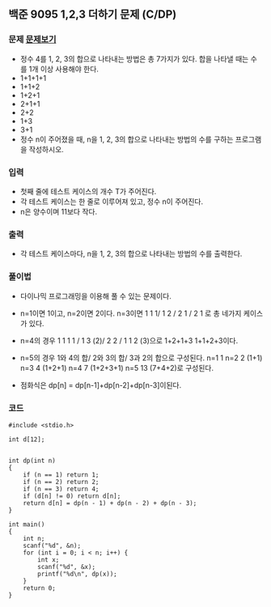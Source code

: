 ## 백준 9095 1,2,3 더하기 문제 (C/DP)

### 문제 [문제보기](https://www.acmicpc.net/problem/9095)
- 정수 4를 1, 2, 3의 합으로 나타내는 방법은 총 7가지가 있다. 합을 나타낼 때는 수를 1개 이상 사용해야 한다.
- 1+1+1+1
- 1+1+2
- 1+2+1
- 2+1+1
- 2+2
- 1+3
- 3+1
- 정수 n이 주어졌을 때, n을 1, 2, 3의 합으로 나타내는 방법의 수를 구하는 프로그램을 작성하시오.

### 입력
- 첫째 줄에 테스트 케이스의 개수 T가 주어진다. 
- 각 테스트 케이스는 한 줄로 이루어져 있고, 정수 n이 주어진다. 
- n은 양수이며 11보다 작다.

### 출력
 - 각 테스트 케이스마다, n을 1, 2, 3의 합으로 나타내는 방법의 수를 출력한다.


### 풀이법
 - 다이나믹 프로그래밍을 이용해 풀 수 있는 문제이다.
 - n=1이면 1이고, n=2이면 2이다. n=3이면 1 1 1/ 1 2 / 2 1 / 2 1  로 총 네가지 케이스가 있다.
 - n=4의 경우 1 1 1 1 / 1 3 (2)/ 2 2 / 1 1 2 (3)으로 1+2+1+3 1+1+2+3이다.
 - n=5의 경우 1와 4의 합/ 2와 3의 합/ 3과 2의 합으로 구성된다. 
n=1 1
n=2 2 (1+1)
n=3 4 (1+2+1)
n=4 7 (1+2+3+1)
n=5 13 (7+4+2)로 구성된다.
 
 - 점화식은 dp[n] = dp[n-1]+dp[n-2]+dp[n-3]이된다.

### 코드
```
#include <stdio.h>

int d[12];


int dp(int n)
{
	if (n == 1) return 1;
	if (n == 2) return 2;
	if (n == 3) return 4;
	if (d[n] != 0) return d[n];
	return d[n] = dp(n - 1) + dp(n - 2) + dp(n - 3);
}

int main()
{
	int n;
	scanf("%d", &n);
	for (int i = 0; i < n; i++) {
		int x;
		scanf("%d", &x);
		printf("%d\n", dp(x));
	}
	return 0;
}
```
